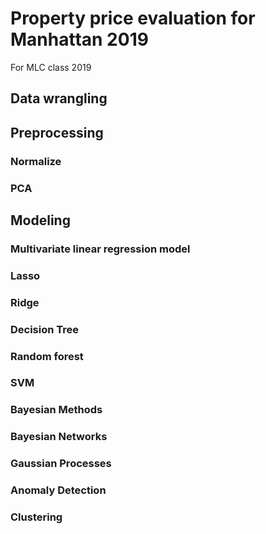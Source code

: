 # Property price evaluation for Manhattan 2019
For MLC class 2019

## Data wrangling

## Preprocessing
### Normalize
### PCA

## Modeling
### Multivariate linear regression model
### Lasso
### Ridge
### Decision Tree
### Random forest
### SVM
### Bayesian Methods
### Bayesian Networks
### Gaussian Processes
### Anomaly Detection
### Clustering
